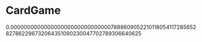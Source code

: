 # CardGame
0.0000000000000000000000000000007888609052210118054117285652827862296732064351090230047702789306640625
